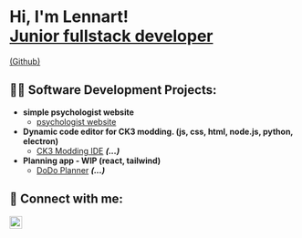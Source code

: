 <h1>Hi, I'm Lennart! <br/><a href="https://www.linkedin.com/in/lennart-verschelden-801a0b224">Junior fullstack developer</a></h1><a href="https://github.com/lennart99v">(Github)</a>

<h2>👨‍💻 Software Development Projects:</h2>

- <b>simple psychologist website</b>
  - [psychologist website](https://github.com/lennart99v/praktijk-website)
- <b>Dynamic code editor for CK3 modding. (js, css, html, node.js, python, electron)</b>
  - [CK3 Modding IDE](https://github.com/lennart99v/ck3-mod-ide) <b><i>(...)</b></i>
- <b>Planning app - WIP (react, tailwind)</b>
  - [DoDo Planner](https://github.com/lennart99v/Dodo-Planner) <b><i>(...)</b></i>


<h2> 🤳 Connect with me:</h2>

[<img align="left" alt="LennartVerschelden | LinkedIn" width="22px" src="https://cdn.jsdelivr.net/npm/simple-icons@v3/icons/linkedin.svg" />][linkedin]



[linkedin]: https://linkedin.com/in/lennart-verschelden-801a0b224

<!--
**lennart99v/lennart99v** is a ✨ _special_ ✨ repository because its `README.md` (this file) appears on your GitHub profile.

Here are some ideas to get you started:

- 🔭 I’m currently working on ...
- 🌱 I’m currently learning ...
- 👯 I’m looking to collaborate on ...
- 🤔 I’m looking for help with ...
- 💬 Ask me about ...
- 📫 How to reach me: ...
- 😄 Pronouns: ...
- ⚡ Fun fact: ...
-->
